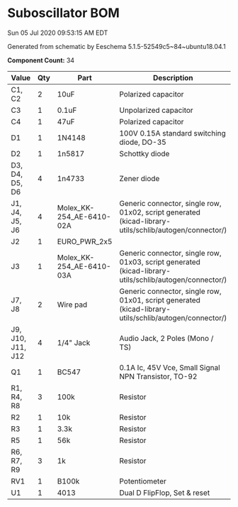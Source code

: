 # Suboscillator BOM

Sun 05 Jul 2020 09:53:15 AM EDT

Generated from schematic by Eeschema 5.1.5-52549c5~84~ubuntu18.04.1

**Component Count:** 34

| Value | Qty | Part | Description | Vendor |
| ----- | --- | ---- | ----------- | ------ |
| C1, C2 | 2 | 10uF | Polarized capacitor |  |
| C3 | 1 | 0.1uF | Unpolarized capacitor |  |
| C4 | 1 | 47uF | Polarized capacitor |  |
| D1 | 1 | 1N4148 | 100V 0.15A standard switching diode, DO-35 |  |
| D2 | 1 | 1n5817 | Schottky diode |  |
| D3, D4, D5, D6 | 4 | 1n4733 | Zener diode |  |
| J1, J4, J5, J6 | 4 | Molex_KK-254_AE-6410-02A | Generic connector, single row, 01x02, script generated (kicad-library-utils/schlib/autogen/connector/) |  |
| J2 | 1 | EURO_PWR_2x5 |  |  |
| J3 | 1 | Molex_KK-254_AE-6410-03A | Generic connector, single row, 01x03, script generated (kicad-library-utils/schlib/autogen/connector/) |  |
| J7, J8 | 2 | Wire pad | Generic connector, single row, 01x01, script generated (kicad-library-utils/schlib/autogen/connector/) |  |
| J9, J10, J11, J12 | 4 | 1/4" Jack | Audio Jack, 2 Poles (Mono / TS) |  |
| Q1 | 1 | BC547 | 0.1A Ic, 45V Vce, Small Signal NPN Transistor, TO-92 |  |
| R1, R4, R8 | 3 | 100k | Resistor |  |
| R2 | 1 | 10k | Resistor |  |
| R3 | 1 | 3.3k | Resistor |  |
| R5 | 1 | 56k | Resistor |  |
| R6, R7, R9 | 3 | 1k | Resistor |  |
| RV1 | 1 | B100k | Potentiometer |  |
| U1 | 1 | 4013 | Dual D  FlipFlop, Set & reset |  |
    
